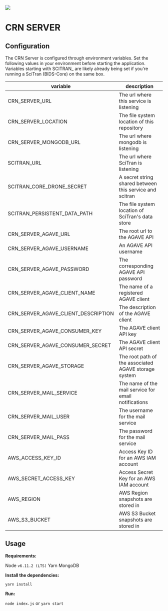 ![](https://circleci.com/gh/poldracklab/crn_server.svg?style=shield&circle-token=:circle-token)

# CRN SERVER

## Configuration

The CRN Server is configured through environment variables. Set the following values in your environment before starting the application. Variables starting with SCITRAN_ are likely already being set if you're running a SciTran (BIDS-Core) on the same box.

| variable                            | description                                             |
|-------------------------------------|---------------------------------------------------------|
| CRN_SERVER_URL                      | The url where this service is listening                 |
| CRN_SERVER_LOCATION                 | The file system location of this repository             |
| CRN_SERVER_MONGODB_URL              | The url where mongodb is listening                      |
| SCITRAN_URL                         | The url where SciTran is listening                      |
| SCITRAN_CORE_DRONE_SECRET           | A secret string shared between this service and scitran |
| SCITRAN_PERSISTENT_DATA_PATH        | The file system location of SciTran's data store        |
| CRN_SERVER_AGAVE_URL                | The root url to the AGAVE API                           |
| CRN_SERVER_AGAVE_USERNAME           | An AGAVE API username                                   |
| CRN_SERVER_AGAVE_PASSWORD           | The corresponding AGAVE API password                    |
| CRN_SERVER_AGAVE_CLIENT_NAME        | The name of a registered AGAVE client                   |
| CRN_SERVER_AGAVE_CLIENT_DESCRIPTION | The description of the AGAVE client                     |
| CRN_SERVER_AGAVE_CONSUMER_KEY       | The AGAVE client API key                                |
| CRN_SERVER_AGAVE_CONSUMER_SECRET    | The AGAVE client API secret                             |
| CRN_SERVER_AGAVE_STORAGE            | The root path of the associated AGAVE storage system    |
| CRN_SERVER_MAIL_SERVICE             | The name of the mail service for email notifications    |
| CRN_SERVER_MAIL_USER                | The username for the mail service                       |
| CRN_SERVER_MAIL_PASS                | The password for the mail service                       |
| AWS_ACCESS_KEY_ID                   | Access Key ID for an AWS IAM account                    |
| AWS_SECRET_ACCESS_KEY               | Access Secret Key for an AWS IAM account                |
| AWS_REGION                          | AWS Region snapshots are stored in                      |
| AWS_S3_BUCKET                       | AWS S3 Bucket snapshots are stored in                   |



## Usage

__Requirements:__

Node `v6.11.2 (LTS)`
Yarn
MongoDB

__Install the dependencies:__

`yarn install`

__Run:__

`node index.js` or `yarn start`
